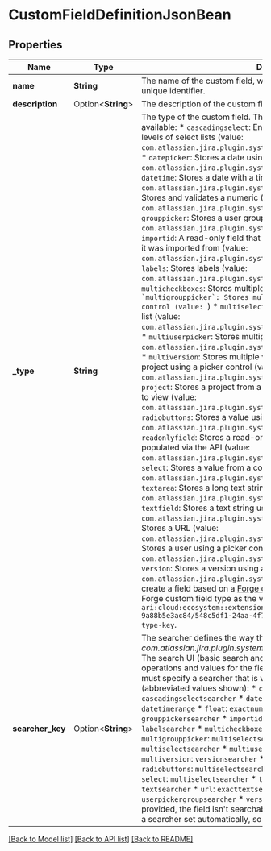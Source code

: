 # CustomFieldDefinitionJsonBean

## Properties

Name | Type | Description | Notes
------------ | ------------- | ------------- | -------------
**name** | **String** | The name of the custom field, which is displayed in Jira. This is not the unique identifier. | 
**description** | Option<**String**> | The description of the custom field, which is displayed in Jira. | [optional]
**_type** | **String** | The type of the custom field. These built-in custom field types are available:   *  `cascadingselect`: Enables values to be selected from two levels of select lists (value: `com.atlassian.jira.plugin.system.customfieldtypes:cascadingselect`)  *  `datepicker`: Stores a date using a picker control (value: `com.atlassian.jira.plugin.system.customfieldtypes:datepicker`)  *  `datetime`: Stores a date with a time component (value: `com.atlassian.jira.plugin.system.customfieldtypes:datetime`)  *  `float`: Stores and validates a numeric (floating point) input (value: `com.atlassian.jira.plugin.system.customfieldtypes:float`)  *  `grouppicker`: Stores a user group using a picker control (value: `com.atlassian.jira.plugin.system.customfieldtypes:grouppicker`)  *  `importid`: A read-only field that stores the ID the issue had in the system it was imported from (value: `com.atlassian.jira.plugin.system.customfieldtypes:importid`)  *  `labels`: Stores labels (value: `com.atlassian.jira.plugin.system.customfieldtypes:labels`)  *  `multicheckboxes`: Stores multiple values using checkboxes (value: ``)  *  `multigrouppicker`: Stores multiple user groups using a picker control (value: ``)  *  `multiselect`: Stores multiple values using a select list (value: `com.atlassian.jira.plugin.system.customfieldtypes:multicheckboxes`)  *  `multiuserpicker`: Stores multiple users using a picker control (value: `com.atlassian.jira.plugin.system.customfieldtypes:multigrouppicker`)  *  `multiversion`: Stores multiple versions from the versions available in a project using a picker control (value: `com.atlassian.jira.plugin.system.customfieldtypes:multiversion`)  *  `project`: Stores a project from a list of projects that the user is permitted to view (value: `com.atlassian.jira.plugin.system.customfieldtypes:project`)  *  `radiobuttons`: Stores a value using radio buttons (value: `com.atlassian.jira.plugin.system.customfieldtypes:radiobuttons`)  *  `readonlyfield`: Stores a read-only text value, which can only be populated via the API (value: `com.atlassian.jira.plugin.system.customfieldtypes:readonlyfield`)  *  `select`: Stores a value from a configurable list of options (value: `com.atlassian.jira.plugin.system.customfieldtypes:select`)  *  `textarea`: Stores a long text string using a multiline text area (value: `com.atlassian.jira.plugin.system.customfieldtypes:textarea`)  *  `textfield`: Stores a text string using a single-line text box (value: `com.atlassian.jira.plugin.system.customfieldtypes:textfield`)  *  `url`: Stores a URL (value: `com.atlassian.jira.plugin.system.customfieldtypes:url`)  *  `userpicker`: Stores a user using a picker control (value: `com.atlassian.jira.plugin.system.customfieldtypes:userpicker`)  *  `version`: Stores a version using a picker control (value: `com.atlassian.jira.plugin.system.customfieldtypes:version`)  To create a field based on a [Forge custom field type](https://developer.atlassian.com/platform/forge/manifest-reference/modules/#jira-custom-field-type--beta-), use the ID of the Forge custom field type as the value. For example, `ari:cloud:ecosystem::extension/e62f20a2-4b61-4dbe-bfb9-9a88b5e3ac84/548c5df1-24aa-4f7c-bbbb-3038d947cb05/static/my-cf-type-key`. | 
**searcher_key** | Option<**String**> | The searcher defines the way the field is searched in Jira. For example, *com.atlassian.jira.plugin.system.customfieldtypes:grouppickersearcher*.   The search UI (basic search and JQL search) will display different operations and values for the field, based on the field searcher. You must specify a searcher that is valid for the field type, as listed below (abbreviated values shown):   *  `cascadingselect`: `cascadingselectsearcher`  *  `datepicker`: `daterange`  *  `datetime`: `datetimerange`  *  `float`: `exactnumber` or `numberrange`  *  `grouppicker`: `grouppickersearcher`  *  `importid`: `exactnumber` or `numberrange`  *  `labels`: `labelsearcher`  *  `multicheckboxes`: `multiselectsearcher`  *  `multigrouppicker`: `multiselectsearcher`  *  `multiselect`: `multiselectsearcher`  *  `multiuserpicker`: `userpickergroupsearcher`  *  `multiversion`: `versionsearcher`  *  `project`: `projectsearcher`  *  `radiobuttons`: `multiselectsearcher`  *  `readonlyfield`: `textsearcher`  *  `select`: `multiselectsearcher`  *  `textarea`: `textsearcher`  *  `textfield`: `textsearcher`  *  `url`: `exacttextsearcher`  *  `userpicker`: `userpickergroupsearcher`  *  `version`: `versionsearcher`  If no searcher is provided, the field isn't searchable. However, [Forge custom fields](https://developer.atlassian.com/platform/forge/manifest-reference/modules/#jira-custom-field-type--beta-) have a searcher set automatically, so are always searchable. | [optional]

[[Back to Model list]](../README.md#documentation-for-models) [[Back to API list]](../README.md#documentation-for-api-endpoints) [[Back to README]](../README.md)


